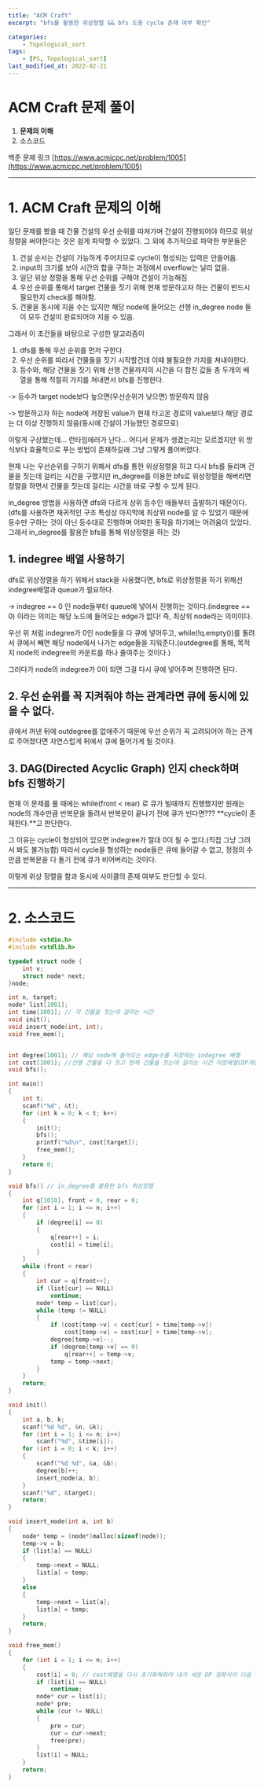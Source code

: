 ```yaml
---
title: "ACM Craft"
excerpt: "bfs를 활용한 위상정렬 && bfs 도중 cycle 존재 여부 확인"

categories:
    - Topological_sort
tags:
    - [PS, Topological_sort]
last_modified_at: 2022-02-21
---
```

# ACM Craft 문제 풀이
1. **문제의 이해**
2. 소스코드

백준 문제 링크 [https://www.acmicpc.net/problem/1005](https://www.acmicpc.net/problem/1005)


---

# 1. ACM Craft 문제의 이해

일단 문제를 봤을 때 건물 건설의 우선 순위를 따져가며 건설이 진행되어야 하므로 위상 정렬을 써야한다는 것은 쉽게 파악할 수 있었다. 그 외에 추가적으로 파악한 부분들은

1. 건설 순서는 건설이 가능하게 주어지므로 cycle이 형성되는 입력은 안들어옴.
2. input의 크기를 보아 시간의 합을 구하는 과정에서 overflow는 날리 없음.
3. 일단 위상 정렬을 통해 우선 순위를 구해야 건설이 가능해짐
4. 우선 순위를 통해서 target 건물을 짓기 위해 현재 방문하고자 하는 건물이 반드시 필요한지 check를 해야함.
5. 건물을 동시에 지을 수는 있지만 해당 node에 들어오는 선행 in_degree node 들이 모두 건설이 완료되어야 지을 수 있음.

그래서 이 조건들을 바탕으로 구성한 알고리즘이

1. dfs를 통해 우선 순위를 먼저 구한다.
2. 우선 순위를 따라서 건물들을 짓기 시작할건데 이때 불필요한 가지를 쳐내야한다.
3. 등수와, 해당 건물을 짓기 위해 선행 건물까지의 시간을 다 합친 값들 총 두개의 배열을 통해 적절히 가지를 쳐내면서 bfs를 진행한다.

-> 등수가 target node보다 높으면(우선순위가 낮으면) 방문하지 않음

-> 방문하고자 하는 node에 저장된 value가 현재 타고온 경로의 value보다 해당 경로는 더 이상 진행하지 않음(동시에 건설이 가능했던 경로므로)

이렇게 구상했는데... 런타임에러가 난다... 어디서 문제가 생겼는지는 모르겠지만 위 방식보다 효율적으로 푸는 방법이 존재하길래 그냥 그렇게 풀어버렸다.

현재 나는 우선순위를 구하기 위해서 dfs를 통한 위상정렬을 하고 다시 bfs를 돌리며 건물을 짓는데 걸리는 시간을 구했지만 in_degree를 이용한 bfs로 위상정렬을 해버리면 정렬을 하면서 건물을 짓는데 걸리는 시간을 바로 구할 수 있게 된다.

in_degree 방법을 사용하면 dfs와 다르게 상위 등수인 애들부터 출발하기 때문이다.(dfs를 사용하면 재귀적인 구조 특성상 마지막에 최상위 node를 알 수 있었기 때문에 등수만 구하는 것이 아닌 등수대로 진행하며 어떠한 동작을 하기에는 어려움이 있었다. 그래서 in_degree를 활용한 bfs를 통해 위상정렬을 하는 것)

## 1. indegree 배열 사용하기

dfs로 위상정렬을 하기 위해서 stack을 사용했다면, bfs로 위상정렬을 하기 위해선 indegree배열과 queue가 필요하다.

-> indegree == 0 인 node들부터 queue에 넣어서 진행하는 것이다.(indegree == 0) 이라는 의미는 해당 노드에 들어오는 edge가 없다! 즉, 최상위 node라는 의미이다.

우선 위 처럼 indegree가 0인 node들을 다 큐에 넣어두고, while(!q.empty())를 돌려서 큐에서 빼면 해당 node에서 나가는 edge들을 지워준다.(outdegree를 통해, 목적지 node의 indegree의 카운트를 하나 줄여주는 것이다.)

그러다가 node의 indegree가 0이 되면 그걸 다시 큐에 넣어주며 진행하면 된다.


## 2. 우선 순위를 꼭 지켜줘야 하는 관계라면 큐에 동시에 있을 수 없다.

큐에서 꺼낸 뒤에 outdegree를 없애주기 때문에 우선 순위가 꼭 고려되어야 하는 관계로 주어졌다면 자연스럽게 뒤에서 큐에 들어가게 될 것이다.

## 3. DAG(Directed Acyclic Graph) 인지 check하며 bfs 진행하기

현재 이 문제를 풀 때에는 while(front < rear) 로 큐가 빌때까지 진행했지만 원래는 node의 개수만큼 반복문을 돌려서 반복문이 끝나기 전에 큐가 빈다면??? **cycle이 존재한다.**고 판단한다.

그 이유는 cycle이 형성되어 있으면 indegree가 절대 0이 될 수 없다.(직접 그냥 그려서 봐도 불가능함) 따라서 cycle을 형성하는 node들은 큐에 들어갈 수 없고, 정점의 수만큼 반복문을 다 돌기 전에 큐가 비어버리는 것이다.

이렇게 위상 정렬을 함과 동시에 사이클의 존재 여부도 판단할 수 있다.



---

# 2. 소스코드

```c
#include <stdio.h>
#include <stdlib.h>

typedef struct node {
	int v;
	struct node* next;
}node;

int n, target;
node* list[1001];
int time[1001]; // 각 건물을 짓는데 걸리는 시간
void init();
void insert_node(int, int);
void free_mem();


int degree[1001]; // 해당 node에 들어오는 edge수를 저장하는 indegree 배열
int cost[1001]; //선행 건물을 다 짓고 현재 건물을 짓는데 걸리는 시간 저장배열(DP개념이 들어감)
void bfs();

int main()
{
	int t;
	scanf("%d", &t);
	for (int k = 0; k < t; k++)
	{
		init();
		bfs();
		printf("%d\n", cost[target]);
		free_mem();
	}
	return 0;
}

void bfs() // in_degree를 활용한 bfs 위상정렬
{
	int q[1010], front = 0, rear = 0;
	for (int i = 1; i <= n; i++)
	{
		if (degree[i] == 0)
		{
			q[rear++] = i;
			cost[i] = time[i];
		}
	}
	while (front < rear)
	{
		int cur = q[front++];
		if (list[cur] == NULL)
			continue;
		node* temp = list[cur];
		while (temp != NULL)
		{
			if (cost[temp->v] < cost[cur] + time[temp->v])
				cost[temp->v] = cost[cur] + time[temp->v];
			degree[temp->v]--;
			if (degree[temp->v] == 0)
				q[rear++] = temp->v;
			temp = temp->next;
		}
	}
	return;
}

void init()
{
	int a, b, k;
	scanf("%d %d", &n, &k);
	for (int i = 1; i <= n; i++)
		scanf("%d", &time[i]);
	for (int i = 0; i < k; i++)
	{
		scanf("%d %d", &a, &b);
		degree[b]++;
		insert_node(a, b);
	}
	scanf("%d", &target);
	return;
}

void insert_node(int a, int b)
{
	node* temp = (node*)malloc(sizeof(node));
	temp->v = b;
	if (list[a] == NULL)
	{
		temp->next = NULL;
		list[a] = temp;
	}
	else
	{
		temp->next = list[a];
		list[a] = temp;
	}
	return;
}

void free_mem()
{
	for (int i = 1; i <= n; i++)
	{
		cost[i] = 0; // cost배열을 다시 초기화해줘야 내가 세운 DP 점화식이 다음 tc에서 정상적으로 작동함.
		if (list[i] == NULL)
			continue;
		node* cur = list[i];
		node* pre;
		while (cur != NULL)
		{
			pre = cur;
			cur = cur->next;
			free(pre);
		}
		list[i] = NULL;
	}
	return;
}
```

